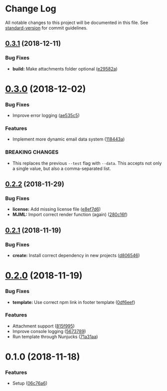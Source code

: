 # Change Log

All notable changes to this project will be documented in this file. See [standard-version](https://github.com/conventional-changelog/standard-version) for commit guidelines.

<a name="0.3.1"></a>
## [0.3.1](https://github.com/mvsde/mailbox/compare/v0.3.0...v0.3.1) (2018-12-11)


### Bug Fixes

* **build:** Make attachments folder optional ([e29582a](https://github.com/mvsde/mailbox/commit/e29582a))



<a name="0.3.0"></a>
# [0.3.0](https://github.com/mvsde/mailbox/compare/v0.2.2...v0.3.0) (2018-12-02)


### Bug Fixes

* Improve error logging ([ae535c5](https://github.com/mvsde/mailbox/commit/ae535c5))


### Features

* Implement more dynamic email data system ([118443a](https://github.com/mvsde/mailbox/commit/118443a))


### BREAKING CHANGES

* This replaces the previous `--test` flag with `--data`. This accepts not only a single value, but also a comma-separated list.



<a name="0.2.2"></a>
## [0.2.2](https://github.com/mvsde/mailbox/compare/v0.2.1...v0.2.2) (2018-11-29)


### Bug Fixes

* **license:** Add missing license file ([e8ef7d6](https://github.com/mvsde/mailbox/commit/e8ef7d6))
* **MJML:** Import correct render function (again) ([280c16f](https://github.com/mvsde/mailbox/commit/280c16f))



<a name="0.2.1"></a>
## [0.2.1](https://github.com/mvsde/mailbox/compare/v0.2.0...v0.2.1) (2018-11-19)


### Bug Fixes

* **create:** Install correct dependency in new projects ([d806546](https://github.com/mvsde/mailbox/commit/d806546))



<a name="0.2.0"></a>
# [0.2.0](https://github.com/mvsde/mailbox/compare/v0.1.0...v0.2.0) (2018-11-19)


### Bug Fixes

* **template:** Use correct npm link in footer template ([0df6eef](https://github.com/mvsde/mailbox/commit/0df6eef))


### Features

* Attachment support ([815f995](https://github.com/mvsde/mailbox/commit/815f995))
* Improve console logging ([5673789](https://github.com/mvsde/mailbox/commit/5673789))
* Run template through Nunjucks ([71a31aa](https://github.com/mvsde/mailbox/commit/71a31aa))



<a name="0.1.0"></a>
# 0.1.0 (2018-11-18)


### Features

* Setup ([06c76a6](https://github.com/mvsde/mailbox/commit/06c76a6))
